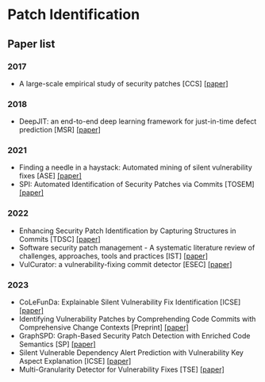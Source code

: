 # Patch Identification 





## Paper list

### 2017

+ A large-scale empirical study of security patches [CCS] [[paper]](https://dl.acm.org/doi/pdf/10.1145/3133956.3134072)

### 2018

+ DeepJIT: an end-to-end deep learning framework for just-in-time defect prediction [MSR] [[paper]](https://ink.library.smu.edu.sg/cgi/viewcontent.cgi?article=5489&context=sis_research)



### 2021

+  Finding a needle in a haystack: Automated mining of silent vulnerability fixes [ASE] [[paper]](https://xin-xia.github.io/publication/ase211.pdf)
+ SPI: Automated Identification of Security Patches via Commits [TOSEM] [[paper]](https://arxiv.org/pdf/2105.14565.pdf)



### 2022

+ Enhancing Security Patch Identification by Capturing Structures in Commits [TDSC] [[paper]](https://arxiv.org/pdf/2207.09022.pdf)
+ Software security patch management - A systematic literature review of challenges, approaches, tools and practices [IST] [[paper]](https://www.sciencedirect.com/science/article/pii/S0950584921002147)
+ VulCurator: a vulnerability-fixing commit detector [ESEC] [[paper]](https://arxiv.org/pdf/2209.03260.pdf)



### 2023

+ CoLeFunDa: Explainable Silent Vulnerability Fix Identification [ICSE] [[paper]](https://ieeexplore.ieee.org/document/10172826)
+ Identifying Vulnerability Patches by Comprehending Code Commits with Comprehensive Change Contexts [Preprint] [[paper]](https://arxiv.org/pdf/2310.02530.pdf)
+ GraphSPD: Graph-Based Security Patch Detection with Enriched Code Semantics [SP] [[paper]](https://ieeexplore.ieee.org/stamp/stamp.jsp?tp=&arnumber=10179479)
+ Silent Vulnerable Dependency Alert Prediction with Vulnerability Key Aspect Explanation [ICSE] [[paper]](https://arxiv.org/pdf/2302.07445.pdf)
+  Multi-Granularity Detector for Vulnerability Fixes [TSE] [[paper]]()